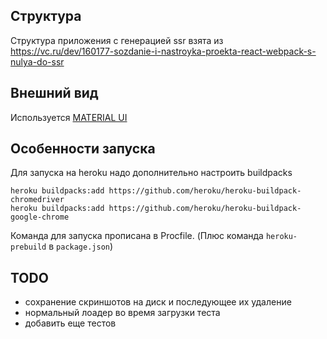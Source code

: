 ## Структура

Структура приложения с генерацией ssr взята из https://vc.ru/dev/160177-sozdanie-i-nastroyka-proekta-react-webpack-s-nulya-do-ssr

## Внешний вид

Используется [MATERIAL UI](https://material-ui.com/)

## Особенности запуска

Для запуска на heroku надо дополнительно настроить buildpacks

```
heroku buildpacks:add https://github.com/heroku/heroku-buildpack-chromedriver
heroku buildpacks:add https://github.com/heroku/heroku-buildpack-google-chrome
```

Команда для запуска прописана в Procfile. (Плюс команда `heroku-prebuild` в `package.json`)

## TODO

* сохранение скриншотов на диск и последующее их удаление
* нормальный лоадер во время загрузки теста
* добавить еще тестов